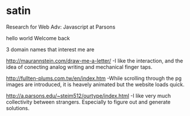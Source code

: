 # satin
Research for Web Adv: Javascript at Parsons

hello world
Welcome back

3 domain names that interest me are

http://maurannstein.com/draw-me-a-letter/
-I like the interaction, and the idea of conecting analog writing and mechanical finger taps.

http://fullten-plums.com.tw/en/index.htm
-While scrolling through the pg images are introduced, it is heavely animated but the website loads quick.

http://a.parsons.edu/~steim512/ourtype/index.html
-I like very much collectivity between strangers. Especially to figure out and generate solutions.


